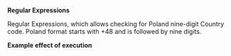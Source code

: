 **Regular Expressions**

 Regular Expressions, which allows checking for Poland nine-digit Country code. Poland format starts with +48 and is followed by nine digits.

**Example effect of execution**
